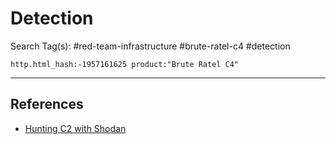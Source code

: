 # Detection

Search Tag(s): #red-team-infrastructure #brute-ratel-c4 #detection

`http.html_hash:-1957161625 product:"Brute Ratel C4"`

---
## References

- [Hunting C2 with Shodan](https://michaelkoczwara.medium.com/hunting-c2-with-shodan-223ca250d06f)